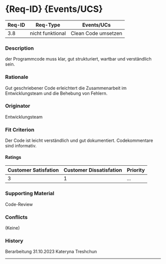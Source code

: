 # {Req-ID} {Events/UCS}

| Req-ID | Req-Type         | Events/UCs |
|--------|------------------|------------|
| 3.8    | nicht funktional | Clean Code umsetzen       |

### Description
der Programmcode muss klar, gut strukturiert, wartbar und verständlich sein.

### Rationale
Gut geschriebener Code erleichtert die Zusammenarbeit im Entwicklungsteam und die Behebung von Fehlern.

### Originator
Entwicklungsteam

### Fit Criterion
Der Code ist leicht verständlich und gut dokumentiert. 
Codekommentare sind informativ.


#### Ratings
| Customer Satisfation | Customer Dissatisfation | Priority |
|----------------------|-------------------------|----------|
| 3                    | 1                       | ...      |

### Supporting Material
Code-Review

### Conflicts
(Keine)

### History

Berarbeitung 31.10.2023 Kateryna Treshchun


---
